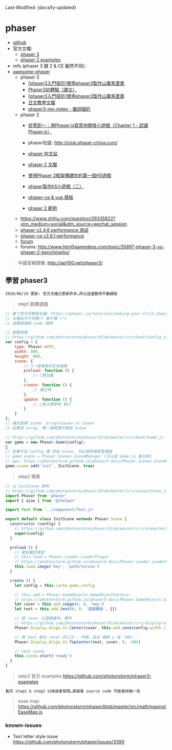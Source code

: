 Last-Modified: {docsify-updated}

# phaser

- [github](https://github.com/facebook/react)
- 官方文檔:
  - [phaser 3](https://photonstorm.github.io/phaser3-docs/)
  - [phaser 2 examples](http://phaser.io/examples)
- refs (phaser 3 跟 2 & CE 截然不同):
- [awesome-phaser](https://github.com/Raiper34/awesome-phaser)
  - phaser 3
    - [[phaser3入門探坑]使用phaser3製作山寨馬里奧](https://segmentfault.com/a/1190000013979583)
    - [Phaser3初體驗（譯文）](http://club.phaser-china.com/topic/5a94bd94484a53dd723f42c9)
    - [[phaser3入門探坑]使用phaser3製作山寨馬里奧](https://segmentfault.com/a/1190000013979583)
    - [日文教學文檔](https://baroqueengine.net/gamedev/phaser3/)
    - [phaser3-rex-notes - 蠻詳細的](https://rexrainbow.github.io/phaser3-rex-notes/docs/site/tween/)
  - phaser 2
    - [從零到一：用Phaser.js寫意地開發小遊戲（Chapter 1 - 認識Phaser.js）](https://segmentfault.com/a/1190000009212221)
    - phaser社區: http://club.phaser-china.com/
    - [phaser 中文站](http://www.phaser.me/)
    - [phaser 2 文檔](http://www.phaser.me/2018/03/22/phaser-js-%E5%AE%98%E6%96%B9%E4%B8%AD%E6%96%87%E6%96%87%E6%A1%A3-phaser-io-2/?nsukey=iMRYAl2OwquTJ5AxXVnuWafewvq7DfF2KY99CiKeS29GjAWZwJAl%2FxFnDL6vIOOaSYZTZ12DyMMDlp%2F%2FzjZOJLr5W4V3BqJ7vbXbblaB%2FW%2BS2acmYVw8I3ZAWL%2Bk044nF3Ittf3UfPF4s8nGxNrWrnhMRxFDqp2rMN0PwBItSG8RfmZH6g46WsV8jqUziRMRpfU5J10W5Ixx89MNAaHi1A%3D%3D)
    - [使用Phaser 2框架構建你的第一個H5遊戲](https://blog.csdn.net/sinat_32582203/article/details/73303153)

    - [phaser製作h5小遊戲（二）](https://www.jianshu.com/p/24bfe5edb4e9)
    - [phaser-ce & vue 樣板](https://github.com/sekl/node-vue-phaser-boilerplate)
    - [phaser 2 範例](https://developer.mozilla.org/zh-CN/docs/Games/Tutorials/2D_breakout_game_Phaser)
  - https://www.zhihu.com/question/29335822?utm_medium=social&utm_source=wechat_session
  - [phaser v2.4.6 performance 測試](https://github.com/mattcolman/phaser-performance-tests)
  - [phaser-ce v2.8.1 performance](https://codepen.io/samme/pen/OmGNgL)
  - [forum](http://www.html5gamedevs.com/forum/33-phaser-3/)
  - forums: http://www.html5gamedevs.com/topic/35897-phaser-3-vs-phaser-2-benchmarks/

> 中國官網鏡像: http://api100.net/phaser3/

## 學習 phaser3

`2018/06/19 更新: 官方文檔已更新許多…所以這邊暫時不繼續寫`

> step1 創建遊戲

```js
// 看了官方的教學文檔: https://phaser.io/tutorials/making-your-first-phaser-3-game
// 文檔似乎不完整!? 看不懂 >"<
// 這裡直接貼 code 說明

// 創建遊戲
// https://github.com/photonstorm/phaser/blob/master/src/boot/Config.js
var config = {
    type: Phaser.AUTO,
    width: 800,
    height: 600,
    scene: {
        // 一個場景的生命週期
        preload: function () {
            // 預加載
        },
        create: function () {
            // 建立時
        },
        update: function () {
            // 每次更新時 執行
        }
    }
};
// 補充說明 scene: array<Scene> or Scene
// 如果是 array, 第一個將當作預設 Scene

// https://github.com/photonstorm/phaser/blob/master/src/boot/Game.js
var game = new Phaser.Game(config);

// 如果不在 config 裡 添加 scene, 可以使用場景管理器
// game.scene = Phaser.Scenes.SceneManager (可以從 Game.js 看出來)
// api: https://photonstorm.github.io/phaser3-docs/Phaser.Scenes.SceneManager.html#methods
game.scene.add('init', InitScene, true)
```

> step2 場景

```js
// 以 InitScene 為例
// https://github.com/photonstorm/phaser/blob/master/src/scene/Scene.js
import Phaser from 'phaser'
import { ajax } from '@/helper'

import Text from '../component/Text.js'

export default class InitScene extends Phaser.Scene {
  constructor (config) {
    // https://github.com/photonstorm/phaser/blob/master/src/scene/Settings.js
    super(config)
  }

  preload () {
    // 要加載的資源
    // this.load = Phaser.Loader.LoaderPlugin
    // https://photonstorm.github.io/phaser3-docs/Phaser.Loader.LoaderPlugin.html#methods
    this.load.image('key', 'path/to/xxx')
  }

  create () {
    let config = this.cache.game.config

    // this.add = Phaser.GameObjects.GameObjectFactory
    // https://photonstorm.github.io/phaser3-docs/Phaser.GameObjects.GameObjectFactory.html#methods
    let cover = this.add.image(0, 0, 'key')
    let text = this.add.text(0, 0, '遊戲開始', {})

    // 將 cover 以遊戲畫布，置中
    // https://github.com/photonstorm/phaser/blob/master/src/display/align/in/Center.js
    Phaser.Display.Align.In.Center(cover, this.add.zone(config.width / 2, config.height / 2, config.width, config.height))

    // 將 text 放在 cover 的上方 - 中間，並且 偏移 y 值 -985...
    Phaser.Display.Align.In.TopCenter(text, cover, 0, -985)

    // next scene
    this.scene.start('ready')
  }
}
```

> step3 官方 examples https://github.com/photonstorm/phaser3-examples

```md
看完 step1 & step2 以後就會發現…直接看 source code 可能會詳細一些
```

> ease map: https://github.com/photonstorm/phaser/blob/master/src/math/easing/EaseMap.js

<!-- ```js
this.cameras.main.shake(500);
this.tweens.add({
        targets: this.cameras.main,
        props: {
            zoom: { value: 2.5, duration: 4000, ease: 'Sine.easeInOut' },
            rotation: { value: 2.3, duration: 8000, ease: 'Cubic.easeInOut' }
        },
        delay: 5000,
        yoyo: true,
        repeat: -1
    });
tweens.timeline
``` -->

### known-issues

- Text letter style issue https://github.com/photonstorm/phaser/issues/3390

[未知]:http://www.photonstorm.com/html5
[phaser2: text-underline-solved]:http://www.html5gamedevs.com/topic/28741-text-underline-solved/
